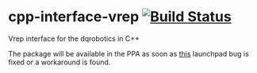 # cpp-interface-vrep [![Build Status](https://travis-ci.com/dqrobotics/cpp-interface-vrep.svg?branch=master)](https://travis-ci.com/dqrobotics/cpp-interface-vrep)
Vrep interface for the dqrobotics in C++

The package will be available in the PPA as soon as [this](https://bugs.launchpad.net/git-build-recipe/+bug/1733603) launchpad bug is fixed or a workaround is found.
